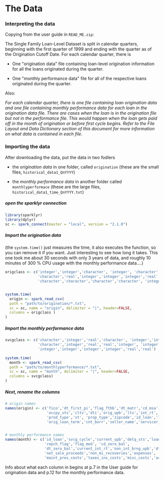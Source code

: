 The Data
================

### Interpreting the data

Copying from the user guide in `READ_ME.zip`:

The Single Family Loan-Level Dataset is split in calendar quarters, beginning with the first quarter of 1999 and ending with the quarter as of the Origination Cutoff Date. For each calendar quarter, there is

-   One "origination data" file containing loan-level origination information for all the loans originated during the quarter.

-   One "monthly performance data" file for all of the respective loans originated during the quarter.

Also:

*For each calendar quarter, there is one file containing loan origination data and one file containing monthly performance data for each loan in the origination data file. There are cases when the loan is in the origination file but not in the performance file. This would happen when the loan gets paid off in the month of origination or before first cycle begins. Refer to the File Layout and Data Dictionary section of this document for more information on what data is contained in each file.*

### Importing the data

After downloading the data, put the data in two fodlers

-   the *origination data* in one folder, called `origination` (these are the small files, `historical_data1_QnYYYY`)

-   the *monthly performance data* in another folder called `monthlyperformace` (these are the large files, `historical_data1_time_QnYYYY.txt`)

##### open the sparklyr connection

``` r
library(sparklyr)
library(dplyr)
sc <- spark_connect(master = "local", version = "2.1.0")
```

##### Import the origination data

(the `system.time()` just measures the time, it also executes the function, so you can remove it if you want. Just interesting to see how long it takes. This one took me about 30 seconds with only 3 years of data, and roughly 10 minutes of 300 % CPU usage with the monthly performance data....)

``` r
origclass <- c('integer','integer','character', 'integer', 'character', 'real', 'integer',
               'character','real','integer','integer','integer','real','character','character','character','character',
               'character','character','character','character', 'integer', 'integer','character','character' ,'character')


system.time(
  origin <- spark_read_csv(
  path = "path/to/origination/*.txt",
  sc = sc, name = "origin", delimiter = "|", header=FALSE,
  columns = origclass )
)
```

##### Import the monthly performance data

``` r
svcgclass <- c('character','integer','real','character', 'integer','integer','character','character',
               'character','integer','real','real','integer', 'integer', 'character','integer','integer',
               'integer','integer','integer','integer','real','real')

system.time(
  month <- spark_read_csv(
  path = "path/to/monthlyperformance/*.txt",
  sc = sc, name = "month", delimiter = "|", header=FALSE,
  columns = svcgclass)
)
```

##### Next, rename the columns

``` r
# origin names
names(origin) <- c('fico','dt_first_pi','flag_fthb','dt_matr','cd_msa',"mi_pct",'cnt_units',
                   'occpy_sts','cltv','dti','orig_upb','ltv','int_rt','channel','ppmt_pnlty',
                   'prod_type','st', 'prop_type','zipcode','id_loan','loan_purpose',
                   'orig_loan_term','cnt_borr','seller_name','servicer_name', 'flag_sc')


# monthly performance names
names(month) <- c('id_loan','svcg_cycle','current_upb','delq_sts','loan_age','mths_remng',
                  'repch_flag','flag_mod', 'cd_zero_bal',
                  'dt_zero_bal','current_int_rt','non_int_brng_upb','dt_lst_pi','mi_recoveries',
                  'net_sale_proceeds','non_mi_recoveries','expenses', 'legal_costs',
                  'maint_pres_costs','taxes_ins_costs','misc_costs','actual_loss', 'modcost')
```

Info about what each column in begins at p.7 in the User guide for origination data and p.12 for the monthly performance data.

